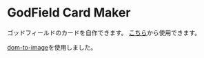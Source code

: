# GodField Card Maker

ゴッドフィールドのカードを自作できます。
[こちら](https://lea-151107.github.io/godfield_card_maker/)から使用できます。

[dom-to-image](https://github.com/tsayen/dom-to-image)を使用しました。